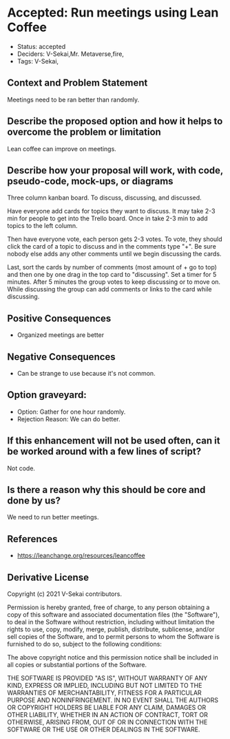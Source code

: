# Accepted: Run meetings using Lean Coffee

- Status: accepted <!-- draft | rejected | accepted | deprecated | superseded by -->
- Deciders: V-Sekai,Mr. Metaverse,fire,
- Tags: V-Sekai,

## Context and Problem Statement

Meetings need to be ran better than randomly.

## Describe the proposed option and how it helps to overcome the problem or limitation

Lean coffee can improve on meetings.

## Describe how your proposal will work, with code, pseudo-code, mock-ups, or diagrams

Three column kanban board. To discuss, discussing, and discussed.

Have everyone add cards for topics they want to discuss. It may take 2-3 min for people to get into the Trello board. Once in take 2-3 min to add topics to the left column.

Then have everyone vote, each person gets 2-3 votes. To vote, they should click the card of a topic to discuss and in the comments type "+". Be sure nobody else adds any other comments until we begin discussing the cards.

Last, sort the cards by number of comments (most amount of + go to top) and then one by one drag in the top card to "discussing". Set a timer for 5 minutes. After 5 minutes the group votes to keep discussing or to move on. While discussing the group can add comments or links to the card while discussing.

## Positive Consequences <!-- optional -->

- Organized meetings are better

## Negative Consequences <!-- optional -->

- Can be strange to use because it's not common.

## Option graveyard: <!-- same as above -->

- Option: Gather for one hour randomly.
- Rejection Reason: We can do better.

## If this enhancement will not be used often, can it be worked around with a few lines of script?

Not code.

## Is there a reason why this should be core and done by us?

We need to run better meetings.

## References <!-- optional and numbers of links can vary -->

- <https://leanchange.org/resources/leancoffee>

## Derivative License

Copyright (c) 2021 V-Sekai contributors.

Permission is hereby granted, free of charge, to any person obtaining a copy
of this software and associated documentation files (the "Software"), to deal
in the Software without restriction, including without limitation the rights
to use, copy, modify, merge, publish, distribute, sublicense, and/or sell
copies of the Software, and to permit persons to whom the Software is
furnished to do so, subject to the following conditions:

The above copyright notice and this permission notice shall be included in all
copies or substantial portions of the Software.

THE SOFTWARE IS PROVIDED "AS IS", WITHOUT WARRANTY OF ANY KIND, EXPRESS OR
IMPLIED, INCLUDING BUT NOT LIMITED TO THE WARRANTIES OF MERCHANTABILITY,
FITNESS FOR A PARTICULAR PURPOSE AND NONINFRINGEMENT. IN NO EVENT SHALL THE
AUTHORS OR COPYRIGHT HOLDERS BE LIABLE FOR ANY CLAIM, DAMAGES OR OTHER
LIABILITY, WHETHER IN AN ACTION OF CONTRACT, TORT OR OTHERWISE, ARISING FROM,
OUT OF OR IN CONNECTION WITH THE SOFTWARE OR THE USE OR OTHER DEALINGS IN THE
SOFTWARE.
